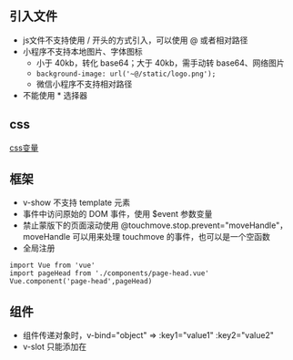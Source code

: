 ## 引入文件
* js文件不支持使用 / 开头的方式引入，可以使用 @ 或者相对路径
* 小程序不支持本地图片、字体图标
	* 小于 40kb，转化 base64；大于 40kb，需手动转 base64、网络图片
	* `background-image: url('~@/static/logo.png');`
	* 微信小程序不支持相对路径
* 不能使用 * 选择器


## css
[css变量](https://uniapp.dcloud.io/frame?id=css%e5%8f%98%e9%87%8f)


## 框架
* v-show 不支持 template 元素
* 事件中访问原始的 DOM 事件，使用 $event 参数变量
* 禁止蒙版下的页面滚动使用 @touchmove.stop.prevent="moveHandle"，moveHandle 可以用来处理 touchmove 的事件，也可以是一个空函数
* 全局注册
```
import Vue from 'vue'
import pageHead from './components/page-head.vue'
Vue.component('page-head',pageHead)
```

## 组件
* 组件传递对象时，v-bind="object" => :key1="value1" :key2="value2"
* v-slot 只能添加在 <template> 上 v-slot === #

## 跨端
```
#ifdef
#ifndef
#endef
APP-PLUS、H5、MAP-WEIXIN
// js json的编译格式
/* */ css scss的编译格式
<!-- --> html的编译格式
```

## 工具
* 默认不需要开启es6转换，但如果使用 wxcomponents wxml 自定义组件，HBuilderX 会自动开启es6转换

## [ts支持](https://uniapp.dcloud.io/frame?id=typescript-%e6%94%af%e6%8c%81)
## [小程序自定义组件](https://uniapp.dcloud.io/frame?id=%e5%b0%8f%e7%a8%8b%e5%ba%8f%e8%87%aa%e5%ae%9a%e4%b9%89%e7%bb%84%e4%bb%b6%e6%94%af%e6%8c%81)
## [wxs](https://uniapp.dcloud.io/frame?id=wxs)
## [renderjs](https://uniapp.dcloud.io/frame?id=renderjs)

## 规范
### css
```
布局(g-) 例如头部，尾部，主体，侧栏等
模块(m-) 较大整体，如登录注册，搜索等
元件(u-) 不可再分个体，例如按钮，input框等
功能(f-) 使用频率较高样式，例如清除浮动
皮肤(s-) 例如文字色，背景色，边框色等
状态(z-) 例如hover，选中等
j- 专门用于js获取节点，勿占用
```